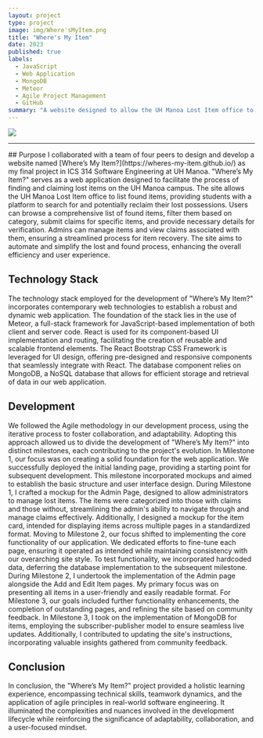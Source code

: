 ```yaml
---
layout: project
type: project
image: img/Where'sMyItem.png
title: "Where's My Item"
date: 2023
published: true
labels:
  - JavaScript
  - Web Application
  - MongoDB
  - Meteor
  - Agile Project Management
  - GitHub
summary: "A website designed to allow the UH Manoa Lost Item office to list the many lost items that have been found on campus. Students can see and file claims for lost items. Admins can then verify their claim’s authenticity using the information provided in a claim form."
---
```


<img class="img-fluid" src="../img/Where'sMyItem-Items.PNG">

<hr>
## Purpose
I collaborated with a team of four peers to design and develop a website named [Where’s My Item?](https://wheres-my-item.github.io/) as my final project in ICS 314 Software Engineering at UH Manoa. "Where’s My Item?" serves as a web application designed to facilitate the process of finding and claiming lost items on the UH Manoa campus. The site allows the UH Manoa Lost Item office to list found items, providing students with a platform to search for and potentially reclaim their lost possessions. Users can browse a comprehensive list of found items, filter them based on category, submit claims for specific items, and provide necessary details for verification. Admins can manage items and view claims associated with them, ensuring a streamlined process for item recovery. The site aims to automate and simplify the lost and found process, enhancing the overall efficiency and user experience.

## Technology Stack

The technology stack employed for the development of "Where’s My Item?" incorporates contemporary web technologies to establish a robust and dynamic web application. The foundation of the stack lies in the use of Meteor, a full-stack framework for JavaScript-based implementation of both client and server code. React is used for its component-based UI implementation and routing, facilitating the creation of reusable and scalable frontend elements. The React Bootstrap CSS Framework is leveraged for UI design, offering pre-designed and responsive components that seamlessly integrate with React. The database component relies on MongoDB, a NoSQL database that allows for efficient storage and retrieval of data in our web application.

## Development
We followed the Agile methodology in our development process, using the iterative process to foster collaboration, and adaptability. Adopting this approach allowed us to divide the development of "Where’s My Item?" into distinct milestones, each contributing to the project's evolution.
In Milestone 1, our focus was on creating a solid foundation for the web application. We successfully deployed the initial landing page, providing a starting point for subsequent development. This milestone incorporated mockups and aimed to establish the basic structure and user interface design.
During Milestone 1, I crafted a mockup for the Admin Page, designed to allow administrators to manage lost items. The items were categorized into those with claims and those without, streamlining the admin's ability to navigate through and manage claims effectively. Additionally, I designed a mockup for the item card, intended for displaying items across multiple pages in a standardized format.
Moving to Milestone 2, our focus shifted to implementing the core functionality of our application. We dedicated efforts to fine-tune each page, ensuring it operated as intended while maintaining consistency with our overarching site style. To test functionality, we incorporated hardcoded data, deferring the database implementation to the subsequent milestone.
During Milestone 2, I undertook the implementation of the Admin page alongside the Add and Edit Item pages. My primary focus was on presenting all items in a user-friendly and easily readable format.
For Milestone 3, our goals included further functionality enhancements, the completion of outstanding pages, and refining the site based on community feedback.
In Milestone 3, I took on the implementation of MongoDB for items, employing the subscriber-publisher model to ensure seamless live updates. Additionally, I contributed to updating the site's instructions, incorporating valuable insights gathered from community feedback.
## Conclusion
In conclusion, the "Where’s My Item?" project provided a holistic learning experience, encompassing technical skills, teamwork dynamics, and the application of agile principles in real-world software engineering. It illuminated the complexities and nuances involved in the development lifecycle while reinforcing the significance of adaptability, collaboration, and a user-focused mindset.
